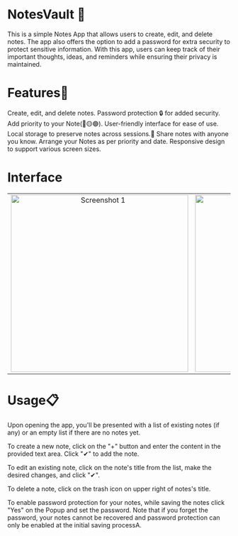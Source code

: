 # NotesVault 📝

This is a simple Notes App that allows users to create, edit, and delete notes. The app also offers the option to add a password for extra security to protect sensitive information. With this app, users can keep track of their important thoughts, ideas, and reminders while ensuring their privacy is maintained.

# Features🚀

Create, edit, and delete notes.
Password protection 🔒 for added security.
Add priority to your Note(🔴🟡🟢).
User-friendly interface for ease of use.
Local storage to preserve notes across sessions.💾
Share notes with anyone you know.
Arrange your Notes as per priority and date.
Responsive design to support various screen sizes.


# Interface
<table>
  <tr>
    <td align="center">
      <img src="![image](https://github.com/Jayamshriv/NotesVault/assets/101198837/6bd7ffde-190d-445b-b03e-134bb236d739)" alt="Screenshot 1" width="400"/>
    </td>
    <td align="center">
      <img src="![image](https://github.com/Jayamshriv/NotesVault/assets/101198837/f924719d-467c-4c61-a7c0-61e03fe4eb30)" alt="Screenshot 2" width="400"/>
    </td>
    <td align="center">
      <img src="![image](https://github.com/Jayamshriv/NotesVault/assets/101198837/6fca3397-837f-49e1-9d1c-8f5369a27459)" alt="Screenshot 3" width="400"/>
    </td>
     <td align="center">
      <img src="![image](https://github.com/Jayamshriv/NotesVault/assets/101198837/ddb63b26-a77f-45a5-b677-170fa5e0d813)" alt="Screenshot 3" width="400"/>
    </td>
     <td align="center">
      <img src="![image](https://github.com/Jayamshriv/NotesVault/assets/101198837/85e0c223-a5be-48f4-8701-a8879038e17b)" alt="Screenshot 3" width="400"/>
    </td>
     <td align="center">
      <img src="![image](https://github.com/Jayamshriv/NotesVault/assets/101198837/eb6ae826-5bba-4220-bfda-e3c6f21b35a4)" alt="Screenshot 3" width="400"/>
    </td>
    <td align="center">
      <img src="![image](https://github.com/Jayamshriv/NotesVault/assets/101198837/dfdcad93-c28e-4dfb-9418-d1e20fb007cb)" alt="Screenshot 3" width="400"/>
    </td>
  </tr>
</table>


# Usage📋
Upon opening the app, you'll be presented with a list of existing notes (if any) or an empty list if there are no notes yet.

To create a new note, click on the "+" button and enter the content in the provided text area. Click "✔" to add the note.

To edit an existing note, click on the note's title from the list, make the desired changes, and click "✔".

To delete a note, click on the trash icon on upper right of notes's title.

To enable password protection for your notes, while saving the notes click "Yes" on the Popup and set the password. Note that if you forget the password, your notes cannot be recovered and password protection can only be enabled at the initial saving processA.

